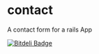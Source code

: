 contact
=======

A contact form for a rails App

[![Bitdeli Badge](https://d2weczhvl823v0.cloudfront.net/Adam0964/contact/trend.png)](https://bitdeli.com/free "Bitdeli Badge")
